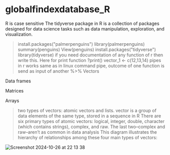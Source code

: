 # globalfindexdatabase_R
R is case sensitive
The tidyverse package in R is a collection of packages designed for data science tasks such as data manipulation, exploration, and visualization. 
> install.packages("palmerpenguins")
> library(palmerpenguins)
> summary(penguins)
>View(penguins)
> install.packages("tidyverse")
>library(tidyverse)
if you need documentation of any function of r then write this. Here for print function
> ?print()
> vector_1 <- c(12,13,14)
> pipes in r works same as in linux command pipe, outcome of one function is send as input of another   %>%
> Vectors

Data frames

Matrices

Arrays
>
>  two types of vectors: atomic vectors and lists.
>vector is a group of data elements of the same type, stored in a sequence in R
>There are six primary types of atomic vectors: logical, integer, double, character (which contains strings), complex, and raw. The last two–complex and raw–aren’t as common in data analysis
This diagram illustrates the hierarchy of relationships among these four main types of vectors:

![Screenshot 2024-10-26 at 22 13 38](https://github.com/user-attachments/assets/9b645386-fecb-44fe-9b9e-7f83a375a0c1)





